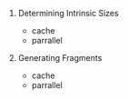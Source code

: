 1. Determining Intrinsic Sizes

   - cache
   - parrallel

2. Generating Fragments

   - cache
   - parrallel
